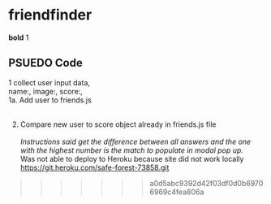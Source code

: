 # friendfinder

**bold**
1<h2>**PSUEDO Code**</h2>
1 collect user input data,</br>
name:, image:, score:,</br>
1a. Add user to friends.js</br>
</br>

2. Compare new user to score object already in friends.js file</br>
   </br>
   <i>Instructions said get the difference between all answers and the one with the highest number is the match to populate in modal pop up.</i></br>
   Was not able to deploy to Heroku because site did not work locally<br>
   https://git.heroku.com/safe-forest-73858.git

> > > > > > > a0d5abc9392d42f03df0d0b69706969c4fea806a
